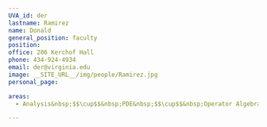 ```yaml
---
UVA_id: der
lastname: Ramirez
name: Donald
general_position: faculty
position:
office: 206 Kerchof Hall
phone: 434-924-4934
email: der@virginia.edu
image: __SITE_URL__/img/people/Ramirez.jpg
personal_page:

areas:
  - Analysis&nbsp;$$\cup$$&nbsp;PDE&nbsp;$$\cup$$&nbsp;Operator Algebras

---
```

